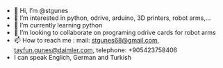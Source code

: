 - 👋 Hi, I’m @stgunes
- 👀 I’m interested in python, odrive, arduino, 3D printers, robot arms,...
- 🌱 I’m currently learning python
- 💞️ I’m looking to collaborate on programing odrive cards for robot arms
- 📫 How to reach me : mail: stgunes68@gmail.com, tayfun.gunes@daimler.com, telephone: +905423758406 
- I can speak Englich, German and Turkish

<!---
stgunes/stgunes is a ✨ special ✨ repository because its `README.md` (this file) appears on your GitHub profile.
You can click the Preview link to take a look at your changes.
--->
